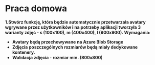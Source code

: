 # Praca domowa

**1.Stwórz funkcję, która będzie automatycznie przetwarzała avatary wgrywane przez użytkowników i na potrzeby aplikacji tworzyła 3 warianty zdjęć - s \(100x100\), m \(400x400\), l \(900x900\). Wymagania:**

* **Avatary będą przechowywane na Azure Blob Storage**
* **Zdjęcia poszczególnych rozmiarów będą miały dedykowane kontenery.**
* **Walidacja zdjęcia - rozmiar min. \(800x800\)**

